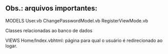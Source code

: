 ## Obs.: arquivos importantes:

MODELS
User.vb
ChangePasswordModel.vb
RegisterViewMode.vb

Classes relacionadas ao banco de dados

VIEWS
Home/Index.vbhtml: página para qual o usuário é redirecionado ao logar.
